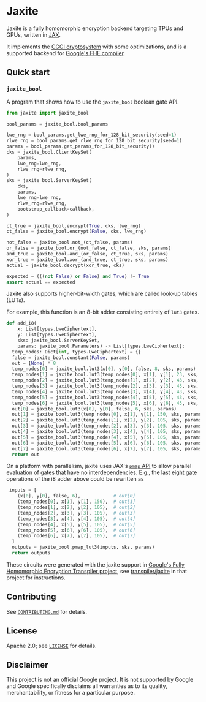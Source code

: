 # Jaxite

Jaxite is a fully homomorphic encryption backend targeting TPUs and GPUs,
written in [JAX](https://github.com/google/jax).

It implements the [CGGI cryptosystem](https://eprint.iacr.org/2018/421) with
some optimizations, and is a supported backend for [Google's FHE
compiler](https://github.com/google/fully-homomorphic-encryption).

## Quick start

### `jaxite_bool`

A program that shows how to use the `jaxite_bool` boolean gate API.

```python
from jaxite import jaxite_bool

bool_params = jaxite_bool.bool_params

lwe_rng = bool_params.get_lwe_rng_for_128_bit_security(seed=1)
rlwe_rng = bool_params.get_rlwe_rng_for_128_bit_security(seed=1)
params = bool_params.get_params_for_128_bit_security()
cks = jaxite_bool.ClientKeySet(
    params,
    lwe_rng=lwe_rng,
    rlwe_rng=rlwe_rng,
)
sks = jaxite_bool.ServerKeySet(
    cks,
    params,
    lwe_rng=lwe_rng,
    rlwe_rng=rlwe_rng,
    bootstrap_callback=callback,
)

ct_true = jaxite_bool.encrypt(True, cks, lwe_rng)
ct_false = jaxite_bool.encrypt(False, cks, lwe_rng)

not_false = jaxite_bool.not_(ct_false, params)
or_false = jaxite_bool.or_(not_false, ct_false, sks, params)
and_true = jaxite_bool.and_(or_false, ct_true, sks, params)
xor_true = jaxite_bool.xor_(and_true, ct_true, sks, params)
actual = jaxite_bool.decrypt(xor_true, cks)

expected = (((not False) or False) and True) != True
assert actual == expected
```

Jaxite also supports higher-bit-width gates, which are called look-up tables
(LUTs).

For example, this function is an 8-bit adder consisting entirely of `lut3`
gates.

```python
def add_i8(
    x: List[types.LweCiphertext],
    y: List[types.LweCiphertext],
    sks: jaxite_bool.ServerKeySet,
    params: jaxite_bool.Parameters) -> List[types.LweCiphertext]:
  temp_nodes: Dict[int, types.LweCiphertext] = {}
  false = jaxite_bool.constant(False, params)
  out = [None] * 8
  temp_nodes[0] = jaxite_bool.lut3(x[0], y[0], false, 8, sks, params)
  temp_nodes[1] = jaxite_bool.lut3(temp_nodes[0], x[1], y[1], 23, sks, params)
  temp_nodes[2] = jaxite_bool.lut3(temp_nodes[1], x[2], y[2], 43, sks, params)
  temp_nodes[3] = jaxite_bool.lut3(temp_nodes[2], x[3], y[3], 43, sks, params)
  temp_nodes[4] = jaxite_bool.lut3(temp_nodes[3], x[4], y[4], 43, sks, params)
  temp_nodes[5] = jaxite_bool.lut3(temp_nodes[4], x[5], y[5], 43, sks, params)
  temp_nodes[6] = jaxite_bool.lut3(temp_nodes[5], x[6], y[6], 43, sks, params)
  out[0] = jaxite_bool.lut3(x[0], y[0], false, 6, sks, params)
  out[1] = jaxite_bool.lut3(temp_nodes[0], x[1], y[1], 150, sks, params)
  out[2] = jaxite_bool.lut3(temp_nodes[1], x[2], y[2], 105, sks, params)
  out[3] = jaxite_bool.lut3(temp_nodes[2], x[3], y[3], 105, sks, params)
  out[4] = jaxite_bool.lut3(temp_nodes[3], x[4], y[4], 105, sks, params)
  out[5] = jaxite_bool.lut3(temp_nodes[4], x[5], y[5], 105, sks, params)
  out[6] = jaxite_bool.lut3(temp_nodes[5], x[6], y[6], 105, sks, params)
  out[7] = jaxite_bool.lut3(temp_nodes[6], x[7], y[7], 105, sks, params)
  return out
```

On a platform with parallelism, jaxite uses JAX's [`pmap`
API](https://jax.readthedocs.io/en/latest/_autosummary/jax.pmap.html) to allow
parallel evaluation of gates that have no interdependencies. E.g., the last
eight gate operations of the i8 adder above could be rewritten as

```python
 inputs = [
    (x[0], y[0], false, 6),            # out[0]
    (temp_nodes[0], x[1], y[1], 150),  # out[1]
    (temp_nodes[1], x[2], y[2], 105),  # out[2]
    (temp_nodes[2], x[3], y[3], 105),  # out[3]
    (temp_nodes[3], x[4], y[4], 105),  # out[4]
    (temp_nodes[4], x[5], y[5], 105),  # out[5]
    (temp_nodes[5], x[6], y[6], 105),  # out[6]
    (temp_nodes[6], x[7], y[7], 105),  # out[7]
  ]
  outputs = jaxite_bool.pmap_lut3(inputs, sks, params)
  return outputs
```

These circuits were generated with the jaxite support in [Google's Fully
Homomorphic Encryption Transpiler
project](https://github.com/google/fully-homomorphic-encryption), see
[transpiler/jaxite](https://github.com/google/fully-homomorphic-encryption/tree/main/transpiler/jaxite)
in that project for instructions.

## Contributing

See [`CONTRIBUTING.md`](CONTRIBUTING.md) for details.

## License

Apache 2.0; see [`LICENSE`](LICENSE) for details.

## Disclaimer

This project is not an official Google project. It is not supported by Google
and Google specifically disclaims all warranties as to its quality,
merchantability, or fitness for a particular purpose.
